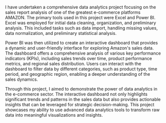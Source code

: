 I have undertaken a comprehensive data analytics project focusing on the sales report analysis of one of the greatest e-commerce platforms AMAZON. The primary tools used in this project were Excel and Power BI. Excel was employed for initial data cleaning, organization, and preliminary analysis. This included tasks such as data import, handling missing values, data normalization, and preliminary statistical analysis.

Power BI was then utilized to create an interactive dashboard that provides a dynamic and user-friendly interface for exploring Amazon's sales data. The dashboard offers a comprehensive analysis of various key performance indicators (KPIs), including sales trends over time, product performance metrics, and regional sales distribution. Users can interact with the dashboard to filter data by different categories, such as product type, time period, and geographic region, enabling a deeper understanding of the sales dynamics.

Through this project, I aimed to demonstrate the power of data analytics in the e-commerce sector. The interactive dashboard not only highlights significant trends and patterns in the sales data but also provides actionable insights that can be leveraged for strategic decision-making. This project showcases my ability to use advanced data analytics tools to transform raw data into meaningful visualizations and insights.
